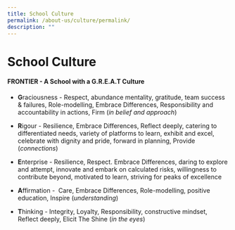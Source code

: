 ```yaml
---
title: School Culture
permalink: /about-us/culture/permalink/
description: ""
---
```

School Culture
==============

#### **FRONTIER - A School with a G.R.E.A.T Culture**

*    **G**raciousness - Respect, abundance mentality, gratitude, team success & failures, Role-modelling, Embrace Differences, Responsibility and accountability in actions, Firm (_in belief and approach_)
    
*   **R**igour - Resilience, Embrace Differences, Reflect deeply, catering to differentiated needs, variety of platforms to learn, exhibit and excel, celebrate with dignity and pride, forward in planning, Provide (_connections_)
    
*   **E**nterprise - Resilience, Respect. Embrace Differences, daring to explore and attempt, innovate and embark on calculated risks, willingness to contribute beyond, motivated to learn, striving for peaks of excellence
    
*   **A**ffirmation -  Care, Embrace Differences, Role-modelling, positive education, Inspire (_understanding_)
    
*   **T**hinking - Integrity, Loyalty, Responsibility, constructive mindset, Reflect deeply, Elicit The Shine (_in the eyes_)